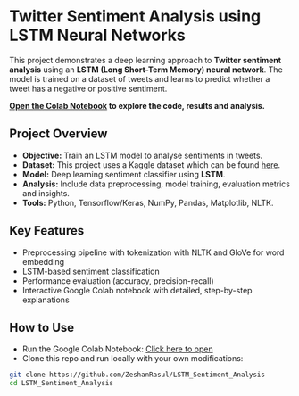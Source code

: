 # Twitter Sentiment Analysis using LSTM Neural Networks

This project demonstrates a deep learning approach to **Twitter sentiment analysis** using an **LSTM (Long Short-Term Memory) neural network**. The model is trained on a dataset of tweets and learns to predict whether a tweet has a negative or positive sentiment.

**[Open the Colab Notebook](https://colab.research.google.com/github/ZeshanRasul/LSTM_Sentiment_Analysis/blob/main/LSTM_Sentiment_Analysis.ipynb) to explore the code, results and analysis.**

## Project Overview

- **Objective:** Train an LSTM model to analyse sentiments in tweets.
- **Dataset:** This project uses a Kaggle dataset which can be found [here](https://www.kaggle.com/datasets/arkhoshghalb/twitter-sentiment-analysis-hatred-speech).
- **Model:** Deep learning sentiment classifier using **LSTM**.
- **Analysis:** Include data preprocessing, model training, evaluation metrics and insights.
- **Tools:** Python, Tensorflow/Keras, NumPy, Pandas, Matplotlib, NLTK.

## Key Features

- Preprocessing pipeline with tokenization with NLTK and GloVe for word embedding
- LSTM-based sentiment classification
- Performance evaluation (accuracy, precision-recall)
- Interactive Google Colab notebook with detailed, step-by-step explanations

## How to Use

- Run the Google Colab Notebook: [Click here to open](https://colab.research.google.com/github/ZeshanRasul/LSTM_Sentiment_Analysis/blob/main/LSTM_Sentiment_Analysis.ipynb)
- Clone this repo and run locally with your own modifications:
```bash
git clone https://github.com/ZeshanRasul/LSTM_Sentiment_Analysis
cd LSTM_Sentiment_Analysis
